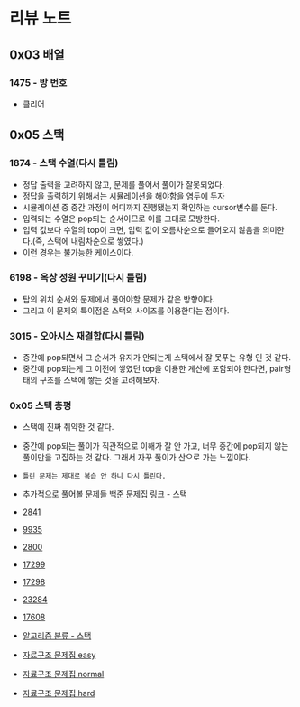 # 리뷰 노트

## 0x03 배열

### 1475 - 방 번호

+ 클리어

## 0x05 스택

### 1874 - 스택 수열(다시 틀림)

+ 정답 출력을 고려하지 않고, 문제를 풀어서 풀이가 잘못되었다.
+ 정답을 출력하기 위해서는 시뮬레이션을 해야함을 염두에 두자
+ 시뮬레이션 중 중간 과정이 어디까지 진행됐는지 확인하는 cursor변수를 둔다.
+ 입력되는 수열은 pop되는 순서이므로 이를 그대로 모방한다.
+ 입력 값보다 수열의 top이 크면, 입력 값이 오름차순으로 들어오지 않음을 의미한다.(즉, 스택에 내림차순으로 쌓였다.)
+ 이런 경우는 불가능한 케이스이다.

### 6198 - 옥상 정원 꾸미기(다시 틀림)

+ 탑의 위치 순서와 문제에서 풀어야할 문제가 같은 방향이다.
+ 그리고 이 문제의 특이점은 스택의 사이즈를 이용한다는 점이다.

### 3015 - 오아시스 재결합(다시 틀림)

+ 중간에 pop되면서 그 순서가 유지가 안되는게 스택에서 잘 못푸는 유형 인 것 같다.
+ 중간에 pop되는게 그 이전에 쌓였던 top을 이용한 계산에 포함되야 한다면, pair형태의 구조를 스택에 쌓는 것을 고려해보자.

### 0x05 스택 총평

+ 스택에 진짜 취약한 것 같다.
+ 중간에 pop되는 풀이가 직관적으로 이해가 잘 안 가고, 너무 중간에 pop되지 않는 풀이만을 고집하는 것 같다. 그래서 자꾸 풀이가 산으로 가는 느낌이다.
+ `틀린 문제는 제대로 복습 안 하니 다시 틀린다.`

+ 추가적으로 풀어볼 문제들 백준 문제집 링크 - 스택
+ [2841](https://www.acmicpc.net/problem/2841)
+ [9935](https://www.acmicpc.net/problem/9935)
+ [2800](https://www.acmicpc.net/problem/2800)
+ [17299](https://www.acmicpc.net/problem/17299)
+ [17298](https://www.acmicpc.net/problem/17298)
+ [23284](https://www.acmicpc.net/problem/23284)
+ [17608](https://www.acmicpc.net/problem/17608)
+ [알고리즘 분류 - 스택](https://www.acmicpc.net/problemset?sort=ac_desc&algo=71&algo_if=and&page=1)
+ [자료구조 문제집 easy](https://www.acmicpc.net/workbook/view/7750)
+ [자료구조 문제집 normal](https://www.acmicpc.net/workbook/view/7751)
+ [자료구조 문제집 hard](https://www.acmicpc.net/workbook/view/7752)